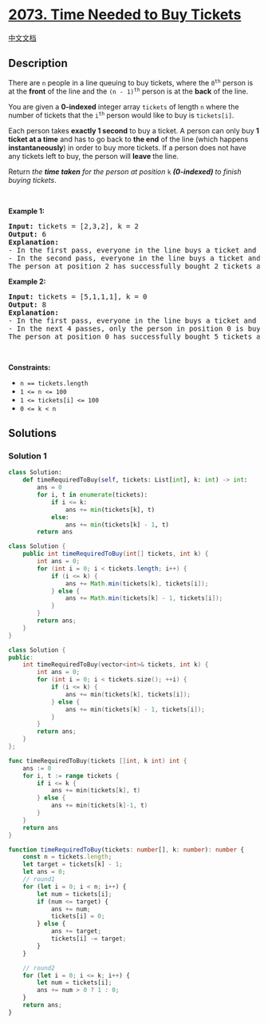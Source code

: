 # [2073. Time Needed to Buy Tickets](https://leetcode.com/problems/time-needed-to-buy-tickets)

[中文文档](/solution/2000-2099/2073.Time%20Needed%20to%20Buy%20Tickets/README.md)

## Description

<p>There are <code>n</code> people in a line queuing to buy tickets, where the <code>0<sup>th</sup></code> person is at the <strong>front</strong> of the line and the <code>(n - 1)<sup>th</sup></code> person is at the <strong>back</strong> of the line.</p>

<p>You are given a <strong>0-indexed</strong> integer array <code>tickets</code> of length <code>n</code> where the number of tickets that the <code>i<sup>th</sup></code> person would like to buy is <code>tickets[i]</code>.</p>

<p>Each person takes <strong>exactly 1 second</strong> to buy a ticket. A person can only buy <strong>1 ticket at a time</strong> and has to go back to <strong>the end</strong> of the line (which happens <strong>instantaneously</strong>) in order to buy more tickets. If a person does not have any tickets left to buy, the person will <strong>leave </strong>the line.</p>

<p>Return <em>the <strong>time taken</strong> for the person at position </em><code>k</code><em>&nbsp;</em><strong><em>(0-indexed)</em>&nbsp;</strong><em>to finish buying tickets</em>.</p>

<p>&nbsp;</p>
<p><strong class="example">Example 1:</strong></p>

<pre>
<strong>Input:</strong> tickets = [2,3,2], k = 2
<strong>Output:</strong> 6
<strong>Explanation:</strong> 
- In the first pass, everyone in the line buys a ticket and the line becomes [1, 2, 1].
- In the second pass, everyone in the line buys a ticket and the line becomes [0, 1, 0].
The person at&nbsp;position 2 has successfully bought 2 tickets and it took 3 + 3 = 6 seconds.
</pre>

<p><strong class="example">Example 2:</strong></p>

<pre>
<strong>Input:</strong> tickets = [5,1,1,1], k = 0
<strong>Output:</strong> 8
<strong>Explanation:</strong>
- In the first pass, everyone in the line buys a ticket and the line becomes [4, 0, 0, 0].
- In the next 4 passes, only the person in position 0 is buying tickets.
The person at&nbsp;position 0 has successfully bought 5 tickets and it took 4 + 1 + 1 + 1 + 1 = 8 seconds.
</pre>

<p>&nbsp;</p>
<p><strong>Constraints:</strong></p>

<ul>
	<li><code>n == tickets.length</code></li>
	<li><code>1 &lt;= n &lt;= 100</code></li>
	<li><code>1 &lt;= tickets[i] &lt;= 100</code></li>
	<li><code>0 &lt;= k &lt; n</code></li>
</ul>

## Solutions

### Solution 1

<!-- tabs:start -->

```python
class Solution:
    def timeRequiredToBuy(self, tickets: List[int], k: int) -> int:
        ans = 0
        for i, t in enumerate(tickets):
            if i <= k:
                ans += min(tickets[k], t)
            else:
                ans += min(tickets[k] - 1, t)
        return ans
```

```java
class Solution {
    public int timeRequiredToBuy(int[] tickets, int k) {
        int ans = 0;
        for (int i = 0; i < tickets.length; i++) {
            if (i <= k) {
                ans += Math.min(tickets[k], tickets[i]);
            } else {
                ans += Math.min(tickets[k] - 1, tickets[i]);
            }
        }
        return ans;
    }
}
```

```cpp
class Solution {
public:
    int timeRequiredToBuy(vector<int>& tickets, int k) {
        int ans = 0;
        for (int i = 0; i < tickets.size(); ++i) {
            if (i <= k) {
                ans += min(tickets[k], tickets[i]);
            } else {
                ans += min(tickets[k] - 1, tickets[i]);
            }
        }
        return ans;
    }
};
```

```go
func timeRequiredToBuy(tickets []int, k int) int {
	ans := 0
	for i, t := range tickets {
		if i <= k {
			ans += min(tickets[k], t)
		} else {
			ans += min(tickets[k]-1, t)
		}
	}
	return ans
}
```

```ts
function timeRequiredToBuy(tickets: number[], k: number): number {
    const n = tickets.length;
    let target = tickets[k] - 1;
    let ans = 0;
    // round1
    for (let i = 0; i < n; i++) {
        let num = tickets[i];
        if (num <= target) {
            ans += num;
            tickets[i] = 0;
        } else {
            ans += target;
            tickets[i] -= target;
        }
    }

    // round2
    for (let i = 0; i <= k; i++) {
        let num = tickets[i];
        ans += num > 0 ? 1 : 0;
    }
    return ans;
}
```

<!-- tabs:end -->

<!-- end -->
